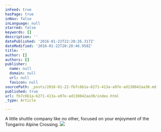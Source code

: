 ```yaml
---
inFeed: true
hasPage: true
inNav: false
inLanguage: null
starred: false
keywords: []
description: ''
datePublished: '2016-01-22T22:20:26.317Z'
dateModified: '2016-01-22T20:28:46.958Z'
title: ''
author: []
authors: []
publisher:
  name: null
  domain: null
  url: null
  favicon: null
sourcePath: _posts/2016-01-22-fb7c6b1a-6271-413a-a97e-ad130842aa30.md
published: true
url: fb7c6b1a-6271-413a-a97e-ad130842aa30/index.html
_type: Article

---
```

A little shuttle company like no other, focused on your enjoyment of the Tongariro Alpine Crossing. ![](https://the-grid-user-content.s3-us-west-2.amazonaws.com/7cdf5c05-de93-4153-8dc7-b36078a101cd.jpg)
